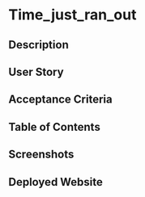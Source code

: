 # Time_just_ran_out

## Description

## User Story

## Acceptance Criteria

## Table of Contents

## Screenshots

## Deployed Website
